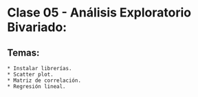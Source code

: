 # Clase 05 - Análisis Exploratorio Bivariado:

## Temas:

    * Instalar librerías.
    * Scatter plot.
    * Matriz de correlación.
    * Regresión lineal.




